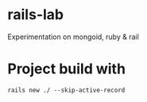 # rails-lab

Experimentation on mongoid, ruby &amp; rail 

# Project build with

    rails new ./ --skip-active-record
